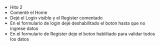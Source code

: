 - Hito 2
- Comenté el Home
- Dejé el Login visible y el Register comentado
- En el formulario de login dejé deshabilitado el boton hasta que no ingrese datos
- En el formulario de Register deje el boton habilitado para validar todos los datos